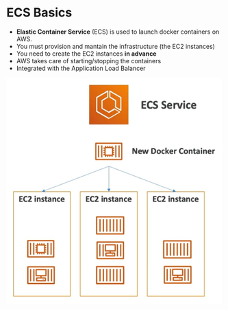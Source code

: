 # ECS Basics

- **Elastic Container Service** (ECS) is used to launch docker containers on AWS.
- You must provision and mantain the infrastructure (the EC2 instances)
- You need to create the EC2 instances **in advance**
- AWS takes care of starting/stopping the containers
- Integrated with the Application Load Balancer

![EC2](../../images/compute/ecs.png)
